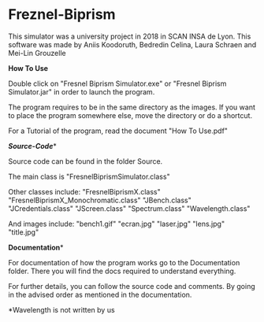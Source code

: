 # Freznel-Biprism

This simulator was a university project in 2018 in SCAN INSA de Lyon.
This software was made by Aniis Koodoruth, Bedredin Celina, Laura Schraen and Mei-Lin Grouzelle

********How To Use********

Double click on "Fresnel Biprism Simulator.exe" or "Fresnel Biprism Simulator.jar"
in order to launch the program.

The program requires to be in the same directory as the images.
If you want to place the program somewhere else, move the directory or do a shortcut.

For a Tutorial of the program, read the document "How To Use.pdf"

*******Source-Code********

Source code can be found in the folder Source.

The main class is "FresnelBiprismSimulator.class"

Other classes include:
	"FresnelBiprismX.class"
	"FresnelBiprismX_Monochromatic.class"
	"JBench.class"
	"JCredentials.class"
	"JScreen.class"
	"Spectrum.class"
	"Wavelength.class"

And images include:
	"bench1.gif"
	"ecran.jpg"
	"laser.jpg"
	"lens.jpg"
	"title.jpg"

********Documentation*********

For documentation of how the program works go to the Documentation folder.
There you will find the docs required to understand everything.

For further details, you can follow the source code and comments. By going in 
the advised order as mentioned in the documentation.

*Wavelength is not written by us

